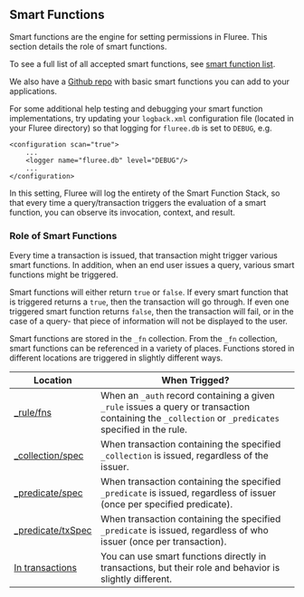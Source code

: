 ## Smart Functions

Smart functions are the engine for setting permissions in Fluree. This section details the role of smart functions. 

To see a full list of all accepted smart functions, see [smart function list](/docs/schema/functions#universal-functions-for-_fn-code).

We also have a <a href="https://github.com/fluree/smart-function-library" target="_blank">Github repo</a> with basic smart functions you can add to your applications.

For some additional help testing and debugging your smart function implementations, try updating your `logback.xml` configuration file (located in your Fluree directory) so that logging for `fluree.db` is set to `DEBUG`, e.g.

```
<configuration scan="true">
    ...
    <logger name="fluree.db" level="DEBUG"/>
    ...
</configuration>
```

In this setting, Fluree will log the entirety of the Smart Function Stack, so that every time a query/transaction triggers the evaluation of a smart function, you can observe its invocation, context, and result.

### Role of Smart Functions

Every time a transaction is issued, that transaction might trigger various smart functions. In addition, when an end user issues a query, various smart functions might be triggered. 

Smart functions will either return `true` or `false`. If every smart function that is triggered returns a `true`, then the transaction will go through. If even one triggered smart function returns `false`, then the transaction will fail, or in the case of a query- that piece of information will not be displayed to the user. 

Smart functions are stored in the `_fn` collection. From the `_fn` collection, smart functions can be referenced in a variety of places. Functions stored in different locations are triggered in slightly different ways.

Location | When Trigged?
-- | --
[_rule/fns](/guides/smart-functions/rules) | When an `_auth` record containing a given `_rule` issues a query or transaction containing the `_collection` or `_predicates` specified in the rule. 
[_collection/spec](/guides/smart-functions/collection-spec) | When transaction containing the specified `_collection` is issued, regardless of the issuer.
[_predicate/spec](/guides/smart-functions/predicate-spec) | When transaction containing the specified `_predicate` is issued, regardless of issuer (once per specified predicate).
[_predicate/txSpec](/guides/smart-functions/predicate-tx-spec) | When transaction containing the specified `_predicate` is issued, regardless of who issuer (once per transaction).
[In transactions](/guides/smart-functions/fns-in-txs) | You can use smart functions directly in transactions, but their role and behavior is slightly different. 